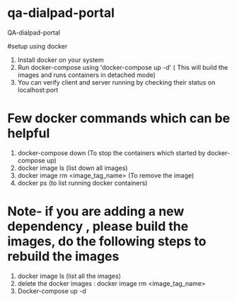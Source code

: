 # qa-dialpad-portal
QA-dialpad-portal

#setup using docker
1. Install docker on your system
2. Run docker-compose using 'docker-compose up -d' ( This will build the images and runs containers in detached mode)
3. You can verify client and server running by checking their status on localhost:port

# Few docker commands which can be helpful
1. docker-compose down (To stop the containers which started by docker-compose up)
2. docker image ls (list down all images)
3. docker image rm <image_tag_name> (To remove the image)
4. docker ps (to list running docker containers)

# Note- if you are adding a new dependency , please build the images, do the following steps to rebuild the images
1. docker image ls (list all the images)
2. delete the docker images : docker image rm <image_tag_name>
3. Docker-compose up -d
